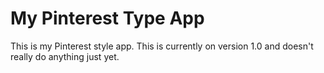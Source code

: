# My Pinterest Type App

This is my Pinterest style app.
This is currently on version 1.0 and doesn't really do anything just yet.